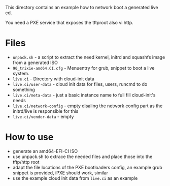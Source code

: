 This directory contains an example how to network boot a generated live cd.

You need a PXE service that exposes the tftproot also vi http.

# Files

 * `unpack.sh` - a script to extract the need kernel, initrd and squashfs image from a generated ISO
 * `90_trixie-amd64.CI.cfg` -  Menuentry for grub, snippet to boot a live system.
 * `live.ci` - Directory with cloud-init data
 * `live.ci/user-data` - cloud init data for files, users, runcmd to do something
 * `live.ci/meta-data` - just a basic instance name to full fill cloud-init's needs
 * `live.ci/network-config` - empty disaling the network config part as the initrd/live is responsible for this
 * `live.ci/vendor-data` - empty

# How to use

 * generate an amd64-EFI-CI ISO
 * use unpack.sh to extrace the needed files and place those into the tftp/http root
 * adapt the file locations of the PXE bootloaders config, an example grub snippet is provided, iPXE should work, similar
 * use the example cloud init data from `live.ci` as an example
